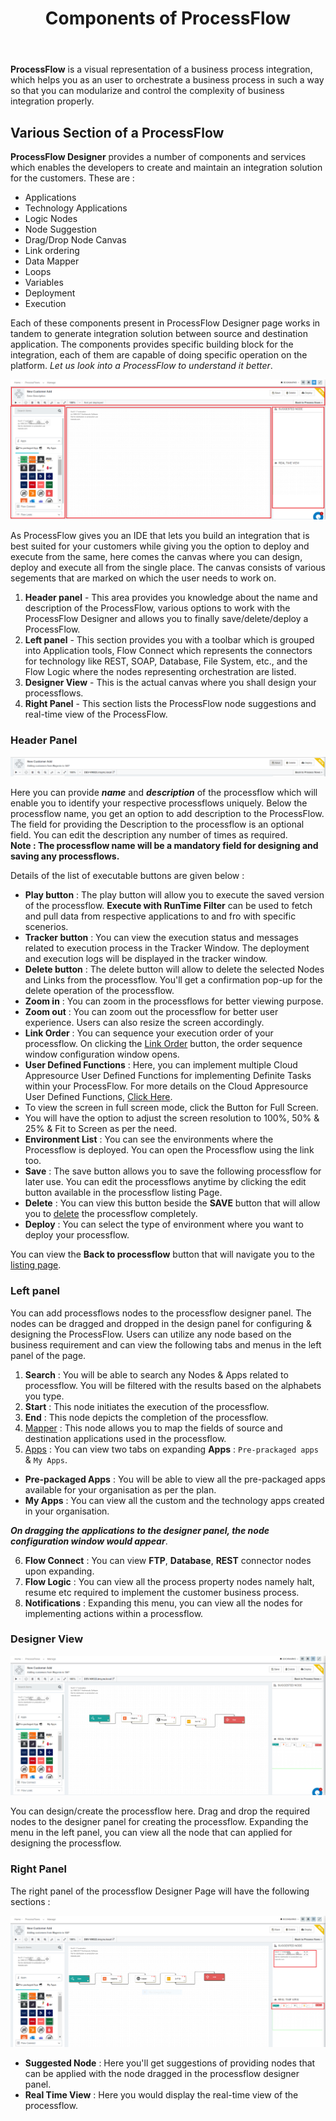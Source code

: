 ﻿---
title: "Components of ProcessFlow"
toc: true
description: "Various sections of ProcessFlow Designer to create,design and develop your smart,interactive and free-flowing integfration system"
keywords: "Constituent, Components of ProcessFlow, Header panel, Left panel, Right panel, Designer view"
tag: developers
category: "Processflow"
menus: 
    processflow:
        title: "Components of ProcessFlow"
        weight: 4
        icon: fa fa-file-word-o
        identifier: componentsofprocessflow
---

**ProcessFlow** is a visual representation of a business process integration, which helps you as an user to orchestrate a business process in such a way so that you can modularize and control the complexity of business integration properly.

## Various Section of a ProcessFlow 

**ProcessFlow Designer** provides a number of components and services which enables the developers to create and maintain an integration solution for the customers. These are : 

* Applications
* Technology Applications
* Logic Nodes
* Node Suggestion
* Drag/Drop Node Canvas
* Link ordering
* Data Mapper
* Loops
* Variables
* Deployment
* Execution

Each of these components present in ProcessFlow Designer page works in tandem to generate integration solution between source and destination application. 
The components provides specific building block for the integration, each of them are capable of doing specific operation on the platform. *Let us look into a ProcessFlow to understand it better*.

![Components of processflow1](/staticfiles/processflow/media/componentsofprocessflow1.png)

As ProcessFlow gives you an IDE that lets you build an integration that is best suited for your customers while giving you the option to deploy and execute from the same,
here comes the canvas where you can design, deploy and execute all from the single place. The canvas consists of various segements that are marked on which the user needs to work on.

1. **Header panel** - This area provides you knowledge about the name and description of the ProcessFlow, various options to work with the ProcessFlow Designer and allows you to finally save/delete/deploy a ProcessFlow.
2. **Left panel** - This section provides you with a toolbar which is grouped into Application tools, Flow Connect which represents the connectors for technology like REST, SOAP, Database, File System, etc., and the Flow Logic where the nodes representing orchestration are listed.
3. **Designer View** - This is the actual canvas where you shall design your processflows.
4. **Right Panel** - This section lists the ProcessFlow node suggestions and real-time view of the ProcessFlow.


### Header Panel

![componentsofprocessflow header panel](/staticfiles/processflow/media/componentsofprocessflow_header.png)

Here you can provide ***name*** and ***description*** of the processflow which will enable you to identify your respective processflows uniquely. Below the processflow name, you get an option to add description to the ProcessFlow. The field for providing the Description to the processflow is an optional field. You can edit the description any number of times as required.  
**Note : The processflow name will be a mandatory field for designing and saving any processflows.**

Details of the list of executable buttons are given below :

* **Play button** : The play button will allow you to execute the saved version of the processflow. **Execute with RunTime Filter** can be used to fetch and pull data from respective applications to and fro with specific scenerios.
* **Tracker button** : You can view the execution status and messages related to execution process in the Tracker Window. The deployment and execution logs will be displayed in the tracker window.
* **Delete button** : The delete button will allow to delete the selected Nodes and Links from the processflow. You'll get a confirmation pop-up for the delete operation of the processflow. 
* **Zoom in** : You can zoom in the processflows for better viewing purpose.
* **Zoom out** : You can zoom out the processflow for better user experience. Users can also resize the screen accordingly. 
* **Link Order** : You can sequence your execution order of your processflow. On clicking the [Link Order](/processflow/link-order-sequencing/) button, the order sequence window configuration window opens.
* **User Defined Functions** : Here, you can implement multiple Cloud Appresource User Defined Functions for implementing Definite Tasks within your ProcessFlow. For more details on the Cloud Appresource User Defined Functions, [Click Here](/processflow/Working-with-functions/#user-defined-function).
*  To view the screen in full screen mode, click the Button for Full Screen.
*  You will have the option to adjust the screen resolution to 100%, 50% & 25% & Fit to Screen as per the need.
* **Environment List** : You can see the environments where the Processflow is deployed. You can open the Processflow using the link too.
*  **Save** : The save button allows you to save the following processflow for later use. You can edit the processflows anytime by clicking the edit button available in the processflow listing Page.
* **Delete** : You can view this button beside the **SAVE** button that will allow you to [delete](/processflow/delete-processflow/) the processflow completely.
* **Deploy** : You can select the type of environment where you want to deploy your processflow.


You can view the **Back to processflow** button that will navigate you to the [listing page](/processflow/processflow-listing-page/).


### Left panel

You can add processflows nodes to the processflow designer panel. The nodes can be dragged and dropped in the design panel for configuring & designing the ProcessFlow. Users can utilize any node based on the business requirement and can view the 
following tabs and menus in the left panel of the page.    

1)	**Search** : You will be able to search any Nodes & Apps related to processflow. You will be filtered with the results based on the alphabets you type.               
2)  **Start** : This node initiates the execution of the processflow.                   
3)	**End** : This node depicts the completion of the processflow.                       
4)	[Mapper](/processflow/working-with-mapper/) : This node allows you to map the fields of source and destination applications used in the processflow.       
5)	[Apps](/processflow/processflow-app/) : You can view two tabs on expanding **Apps** : `Pre-prackaged apps` & `My Apps`. 

 - **Pre-packaged Apps** : You will be able to view all the pre-packaged apps available for your organisation as per the plan. 
 - **My Apps** : You can view all the custom and the technology apps created in your organisation.

***On dragging the applications to the designer panel, the node configuration window would appear***.     

6)	**Flow Connect** : You can view **FTP**, **Database**, **REST** connector nodes upon expanding.   
7)	**Flow Logic** : You can view all the process property nodes namely halt, resume etc required to implement the customer business process.  
8)	**Notifications** : Expanding this menu, you can view all the nodes for implementing actions within a processflow.  


### Designer View 

![componentsofprocessflow designer panel](/staticfiles/processflow/media/componentsofprocessflow_designer.png)

You can design/create the processflow here. Drag and drop the required nodes to the 
designer panel for creating the processflow. Expanding the menu in the left panel, 
you can view all the node that can applied for designing the processflow.


### Right Panel

The right panel of the processflow Designer Page will have the following sections :  

![componentsofprocessflow right panel](/staticfiles/processflow/media/componentsofprocessflow_rightpanel.png)

* **Suggested Node** : Here you'll get suggestions of providing nodes that can be applied with the node dragged in the processflow designer panel.
* **Real Time View** : Here you would display the real-time view of the processflow.

